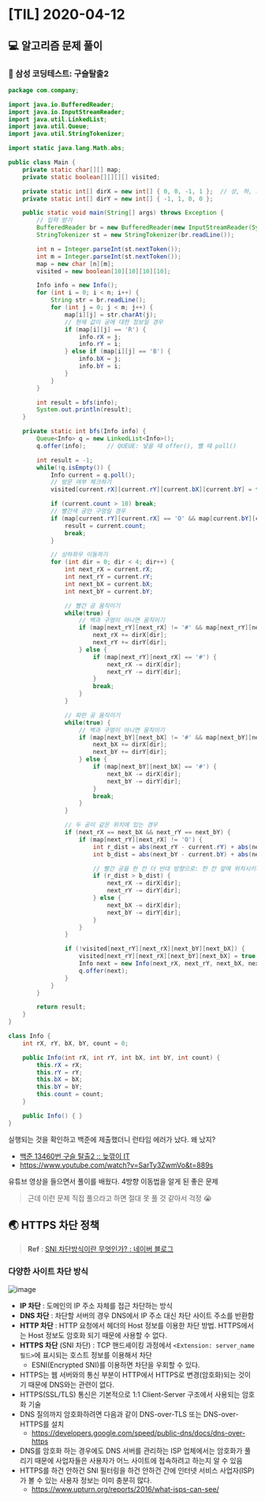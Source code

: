# [TIL] 2020-04-12

## 💻 알고리즘 문제 풀이
### 📍 삼성 코딩테스트: 구슬탈출2
```java
package com.company;

import java.io.BufferedReader;
import java.io.InputStreamReader;
import java.util.LinkedList;
import java.util.Queue;
import java.util.StringTokenizer;

import static java.lang.Math.abs;

public class Main {
    private static char[][] map;
    private static boolean[][][][] visited;

    private static int[] dirX = new int[] { 0, 0, -1, 1 };  // 상, 하, 좌
    private static int[] dirY = new int[] { -1, 1, 0, 0 };

    public static void main(String[] args) throws Exception {
        // 입력 받기
        BufferedReader br = new BufferedReader(new InputStreamReader(System.in));
        StringTokenizer st = new StringTokenizer(br.readLine());

        int n = Integer.parseInt(st.nextToken());
        int m = Integer.parseInt(st.nextToken());
        map = new char [n][m];
        visited = new boolean[10][10][10][10];

        Info info = new Info();
        for (int i = 0; i < n; i++) {
            String str = br.readLine();
            for (int j = 0; j < m; j++) {
                map[i][j] = str.charAt(j);
                // 현재 값이 공에 대한 정보일 경우
                if (map[i][j] == 'R') {
                    info.rX = j;
                    info.rY = i;
                } else if (map[i][j] == 'B') {
                    info.bX = j;
                    info.bY = i;
                }
            }
        }

        int result = bfs(info);
        System.out.println(result);
    }

    private static int bfs(Info info) {
        Queue<Info> q = new LinkedList<Info>();
        q.offer(info);      // QUEUE: 넣을 때 offer(), 뺄 때 poll()

        int result = -1;
        while(!q.isEmpty()) {
            Info current = q.poll();
            // 방문 여부 체크하기
            visited[current.rX][current.rY][current.bX][current.bY] = true;

            if (current.count > 10) break;
            // 빨간색 공만 구멍일 경우
            if (map[current.rY][current.rX] == 'O' && map[current.bY][current.bX] != 'O') {
                result = current.count;
                break;
            }

            // 상하좌우 이동하기
            for (int dir = 0; dir < 4; dir++) {
                int next_rX = current.rX;
                int next_rY = current.rY;
                int next_bX = current.bX;
                int next_bY = current.bY;

                // 빨간 공 움직이기
                while(true) {
                    // 벽과 구멍이 아니면 움직이기
                    if (map[next_rY][next_rX] != '#' && map[next_rY][next_rX] != 'O') {
                        next_rX += dirX[dir];
                        next_rY += dirY[dir];
                    } else {
                        if (map[next_rY][next_rX] == '#') {
                            next_rX -= dirX[dir];
                            next_rY -= dirY[dir];
                        }
                        break;
                    }
                }

                // 파란 공 움직이기
                while(true) {
                    // 벽과 구멍이 아니면 움직이기
                    if (map[next_bY][next_bX] != '#' && map[next_bY][next_bX] != 'O') {
                        next_bX += dirX[dir];
                        next_bY += dirY[dir];
                    } else {
                        if (map[next_bY][next_bX] == '#') {
                            next_bX -= dirX[dir];
                            next_bY -= dirY[dir];
                        }
                        break;
                    }
                }

                // 두 공이 같은 위치에 있는 경우
                if (next_rX == next_bX && next_rY == next_bY) {
                    if (map[next_rY][next_rX] != 'O') {
                        int r_dist = abs(next_rY - current.rY) + abs(next_rX - current.rX);
                        int b_dist = abs(next_bY - current.bY) + abs(next_bX - current.bX);

                        // 빨간 공을 한 칸 더 반대 방향으로: 한 칸 앞에 위치시키려고
                        if (r_dist > b_dist) {
                            next_rX -= dirX[dir];
                            next_rY -= dirY[dir];
                        } else {
                            next_bX -= dirX[dir];
                            next_bY -= dirY[dir];
                        }
                    }
                }

                if (!visited[next_rY][next_rX][next_bY][next_bX]) {
                    visited[next_rY][next_rX][next_bY][next_bX] = true;
                    Info next = new Info(next_rX, next_rY, next_bX, next_bY, current.count + 1);
                    q.offer(next);
                }
            }
        }

        return result;
    }
}

class Info {
    int rX, rY, bX, bY, count = 0;

    public Info(int rX, int rY, int bX, int bY, int count) {
        this.rX = rX;
        this.rY = rY;
        this.bX = bX;
        this.bY = bY;
        this.count = count;
    }

    public Info() { }
}
```

실행되는 것을 확인하고 백준에 제출했더니 런타임 에러가 났다. 왜 났지?

* [백준 13460번 구슬 탈출2 :: 늦깎이 IT](https://ghkvud2.tistory.com/40)
* https://www.youtube.com/watch?v=SarTy3ZwmVo&t=889s

유튜브 영상을 들으면서 풀이를 배웠다. 4방향 이동법을 알게 된 좋은 문제
> 근데 이런 문제 직접 풀으라고 하면 절대 못 풀 것 같아서 걱정 😭  

## 🌏 HTTPS 차단 정책
> **Ref** : [SNI 차단방식이란 무엇인가? : 네이버 블로그](https://m.blog.naver.com/amhoin/221465021173)  

### 다양한 사이트 차단 방식
![image](https://mblogthumb-phinf.pstatic.net/MjAxOTAyMjNfMjE1/MDAxNTUwODc2NDk4OTIx.lVYofWAQI_k4hdQ3dGKnqz_xsZ4JwD21pGtGk9ijjVwg.99gDGomGk5hudoMXzd80HuS2piSEjg49b4Yjde_F9JAg.JPEG.amhoin/Donga_190223.jpg?type=w800)

* **IP 차단** : 도메인의 IP 주소 자체를 접근 차단하는 방식
* **DNS 차단** : 차단할 서버의 경우 DNS에서 IP 주소 대신 차단 사이트 주소를 반환함
* **HTTP 차단** : HTTP 요청에서 헤더의 Host 정보를 이용한 차단 방법. HTTPS에서는 Host 정보도 암호화 되기 때문에 사용할 수 없다.
* **HTTPS 차단** (SNI 차단) : TCP 핸드셰이킹 과정에서 `<Extension: server_name 필드>`에 표시되는 호스트 정보를 이용해서 차단
	* ESNI(Encrypted SNI)를 이용하면 차단을 우회할 수 있다.
* HTTPS는 웹 서버와의 통신 부분이 HTTP에서 HTTPS로 변경(암호화)되는 것이기 때문에 DNS와는 관련이 없다.
* HTTPS(SSL/TLS) 통신은 기본적으로 1:1 Client-Server 구조에서 사용되는 암호화 기술
* DNS 질의까지 암호화하려면 다음과 같이 DNS-over-TLS 또는 DNS-over-HTTPS를 설치
	* https://developers.google.com/speed/public-dns/docs/dns-over-https
* DNS를 암호화 하는 경우에도 DNS 서버를 관리하는 ISP 업체에서는 암호화가 풀리기 때문에 사업자들은 사용자가 어느 사이트에 접속하려고 하는지 알 수 있음
* HTTPS를 하건 안하건 SNI 필터링을 하건 안하건 간에 인터넷 서비스 사업자(ISP)가 볼 수 있는 사용자 정보는 이미 충분히 많다.
	* https://www.upturn.org/reports/2016/what-isps-can-see/
